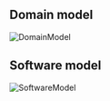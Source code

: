 ## Domain model
![DomainModel](/out/UML/domainModel/domainModel.svg)

## Software model
![SoftwareModel](/out/UML/softwareModel/softwareModel.svg)
